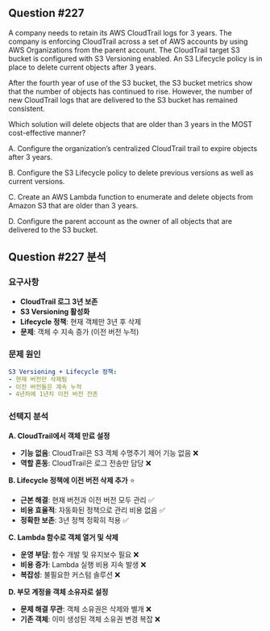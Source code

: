 ## Question #227
A company needs to retain its AWS CloudTrail logs for 3 years. The company is enforcing CloudTrail across a set of AWS accounts by using AWS Organizations from the parent account. The CloudTrail target S3 bucket is configured with S3 Versioning enabled. An S3 Lifecycle policy is in place to delete current objects after 3 years.

After the fourth year of use of the S3 bucket, the S3 bucket metrics show that the number of objects has continued to rise. However, the number of new CloudTrail logs that are delivered to the S3 bucket has remained consistent.

Which solution will delete objects that are older than 3 years in the MOST cost-effective manner?

A. Configure the organization’s centralized CloudTrail trail to expire objects after 3 years.

B. Configure the S3 Lifecycle policy to delete previous versions as well as current versions.

C. Create an AWS Lambda function to enumerate and delete objects from Amazon S3 that are older than 3 years.

D. Configure the parent account as the owner of all objects that are delivered to the S3 bucket.

## Question #227 분석

### 요구사항
- **CloudTrail 로그 3년 보존**
- **S3 Versioning 활성화**
- **Lifecycle 정책**: 현재 객체만 3년 후 삭제
- **문제**: 객체 수 지속 증가 (이전 버전 누적)

### 문제 원인
```yaml
S3 Versioning + Lifecycle 정책:
- 현재 버전만 삭제됨
- 이전 버전들은 계속 누적
- 4년차에 1년치 이전 버전 잔존
```

### 선택지 분석

**A. CloudTrail에서 객체 만료 설정**
- **기능 없음**: CloudTrail은 S3 객체 수명주기 제어 기능 없음 ❌
- **역할 혼동**: CloudTrail은 로그 전송만 담당 ❌

**B. Lifecycle 정책에 이전 버전 삭제 추가** ⭐
- **근본 해결**: 현재 버전과 이전 버전 모두 관리 ✅
- **비용 효율적**: 자동화된 정책으로 관리 비용 없음 ✅
- **정확한 보존**: 3년 정책 정확히 적용 ✅

**C. Lambda 함수로 객체 열거 및 삭제**
- **운영 부담**: 함수 개발 및 유지보수 필요 ❌
- **비용 증가**: Lambda 실행 비용 지속 발생 ❌
- **복잡성**: 불필요한 커스텀 솔루션 ❌

**D. 부모 계정을 객체 소유자로 설정**
- **문제 해결 무관**: 객체 소유권은 삭제와 별개 ❌
- **기존 객체**: 이미 생성된 객체 소유권 변경 복잡 ❌

